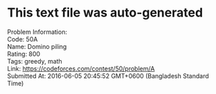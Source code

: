 # This text file was auto-generated  
  
Problem Information:  
Code: 50A  
Name: Domino piling  
Rating: 800  
Tags: greedy, math  
Link: https://codeforces.com/contest/50/problem/A  
Submitted At: 2016-06-05 20:45:52 GMT+0600 (Bangladesh Standard Time)  
